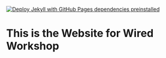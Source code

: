 [![Deploy Jekyll with GitHub Pages dependencies preinstalled](https://github.com/enovaX/enovaX.github.io/actions/workflows/jekyll-gh-pages.yml/badge.svg)](https://github.com/enovaX/enovaX.github.io/actions/workflows/jekyll-gh-pages.yml)

# This is the Website for Wired Workshop

